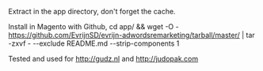 


Extract in the app directory, don't forget the cache.

Install in Magento with Github, 
cd app/ && wget -O - https://github.com/EvrijnSD/evrijn-adwordsremarketing/tarball/master/ | tar -zxvf - --exclude README.md --strip-components 1

Tested and used for http://gudz.nl and http://judopak.com

